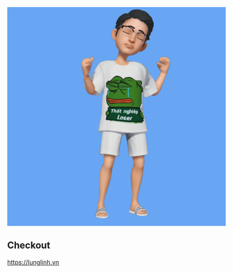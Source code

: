 <img src="meme.gif" alt="Loser" />

## Checkout
<a href="https://lunglinh.vn">https://lunglinh.vn</a>
